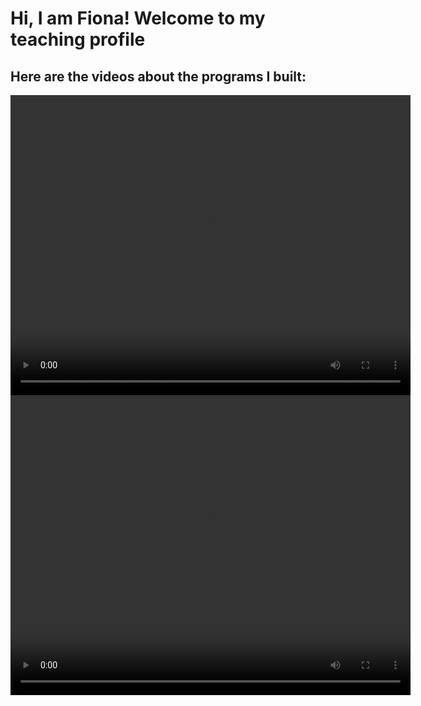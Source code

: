 # Hi, I am Fiona! Welcome to my teaching profile

## Here are the videos about the programs I built:
<video width="640" height="480" controls>
  <source src="video1997825436_ocPkgQ0y (2).mp4" type="video/mp4">
  Your browser does not support the video tag.
</video>
<video width="640" height="480" controls>
  <source src="video1276810085_pMfBUarr (1).mp4" type="video/mp4">
  Your browser does not support the video tag.
</video>
